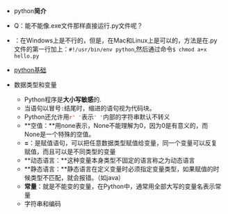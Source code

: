 + python**简介**
 
 + Q：能不能像.exe文件那样直接运行.py文件呢？
 + ：在Windows上是不行的，但是，在Mac和Linux上是可以的，方法是在.py文件的第一行加上：`#!/usr/bin/env python`,然后通过命令`$ chmod a+x hello.py`
 
+ [python基础](https://www.liaoxuefeng.com/wiki/001374738125095c955c1e6d8bb493182103fac9270762a000/001374738250465218a4f3a99994457a8db2fef7ce773c4000)
 + 数据类型和变量
     + Python程序是**大小写敏感**的.
 	 + 当语句以冒号`:`结尾时，缩进的语句视为代码块。
 	 + Python还允许用<font color=red>`r' '`</font>表示<font color=red>`' '`</font>内部的字符串默认不转义
 	 + **空值：**用none表示，None不能理解为0，因为0是有意义的，而None是一个特殊的空值。
 	 + **=**：是赋值语句，可以把任意数据类型赋值给变量，同一个变量可以反复赋值，而且可以是不同类型的变量
 	 + **动态语言：**这种变量本身类型不固定的语言称之为动态语言
 	 + **静态语言：**静态语言在定义变量时必须指定变量类型，如果赋值的时候类型不匹配，就会报错。（如java）
 	 + **常量**：就是不能变的变量，在Python中，通常用全部大写的变量名表示常量
 	+ 字符串和编码 